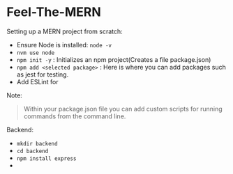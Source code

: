 # Feel-The-MERN


Setting up a MERN project from scratch:
* Ensure Node is installed: ```node -v```
* ```nvm use node```
* ```npm init -y``` : Initializes an npm project(Creates a file package.json)
* ```npm add <selected package>``` : Here is where you can add packages such as jest for testing. 
* Add ESLint for 

Note: 
> Within your package.json file you can add custom scripts for running commands from the command line. 
> 

Backend:
* ```mkdir backend```
* ```cd backend```
* ```npm install express```
* 

